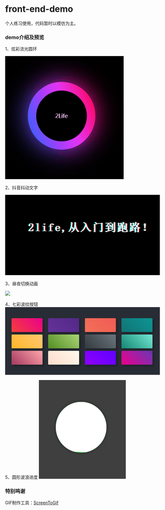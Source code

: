 # front-end-demo
个人练习使用，代码暂时以模仿为主。

### demo介绍及预览

1、炫彩流光圆环

![](https://github.com/2lifetop/front-end-demo/blob/master/demo001/demo001.gif)

2、抖音抖动文字

![](https://github.com/2lifetop/front-end-demo/blob/master/demo002/demo002.gif)

3、昼夜切换动画

![](https://github.com/2lifetop/front-end-demo/blob/master/demo003/demo003.gif)

4、七彩波纹按钮
![](https://github.com/2lifetop/front-end-demo/blob/master/demo004/demo004.gif)

5、圆形波浪进度
![](https://github.com/2lifetop/front-end-demo/blob/master/demo005/demo005.gif)

### 特别鸣谢
GIF制作工具：[ScreenToGif](https://github.com/NickeManarin/ScreenToGif/)
